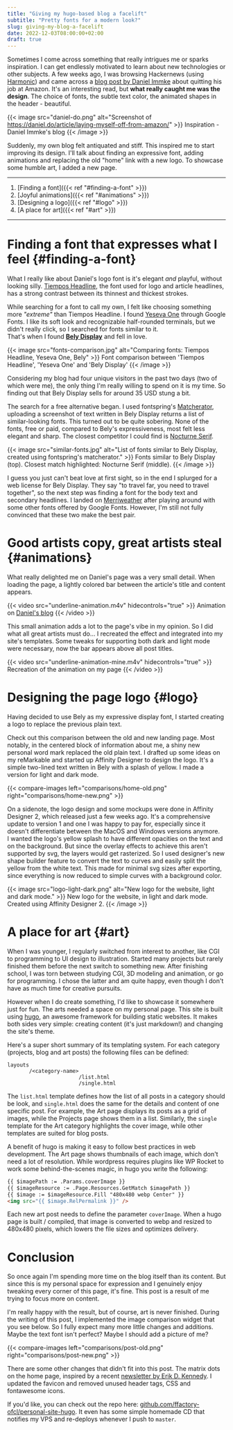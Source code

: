 ```yaml
---
title: "Giving my hugo-based blog a facelift"
subtitle: "Pretty fonts for a modern look?"
slug: giving-my-blog-a-facelift
date: 2022-12-03T08:00:00+02:00
draft: true
---
```


<!-- # Inspiration -->
Sometimes I come across something that really intrigues me or sparks inspiration. I can get endlessly motivated to learn about new technologies or other subjects. A few weeks ago, I was browsing Hackernews (using [Harmonic](https://play.google.com/store/apps/details?id=com.simon.harmonichackernews&hl=en)) and came across a [blog post by Daniel Immke](https://daniel.do/article/laying-myself-off-from-amazon/) about quitting his job at Amazon. It's an interesting read, but **what really caught me was the design**. The choice of fonts, the subtle text color, the animated shapes in the header - beautiful.

{{< image src="daniel-do.png" alt="Screenshot of https://daniel.do/article/laying-myself-off-from-amazon/" >}}
  Inspiration - Daniel Immke's blog
{{< /image >}}

Suddenly, my own blog felt antiquated and stiff. This inspired me to start improving its design. I'll talk about finding an expressive font, adding animations and replacing the old "home" link with a new logo. To showcase some humble art, I added a new page. 

---
1. [Finding a font]({{< ref "#finding-a-font" >}})
2. [Joyful animations]({{< ref "#animations" >}})
3. [Designing a logo]({{< ref "#logo" >}})
4. [A place for art]({{< ref "#art" >}})
---

# Finding a font that expresses what I feel {#finding-a-font}
What I really like about Daniel's logo font is it's elegant *and* playful, without looking silly. [Tiempos Headline](https://klim.co.nz/retail-fonts/tiempos-headline/), the font used for logo and article headlines, has a strong contrast between its thinnest and thickest strokes.

While searching for a font to call my own, I felt like choosing something more *"extreme"* than Tiempos Headline. I found [Yeseva One](https://fonts.google.com/specimen/Yeseva+One?category=Display&subset=latin&preview.text=Filippo%20Orru&preview.text_type=custom) through Google Fonts. I like its soft look and recognizable half-rounded terminals, but we didn't really click, so I searched for fonts similar to it. \
That's when I found [**Bely Display**](https://www.type-together.com/bely-font) and fell in love.

{{< image src="fonts-comparison.jpg" alt="Comparing fonts: Tiempos Headline, Yeseva One, Bely" >}}
  Font comparison between 'Tiempos Headline', 'Yeseva One' and 'Bely Display'
{{< /image >}}

Considering my blog had four unique visitors in the past two days (two of which were me), the only thing I'm really willing to spend on it is my time. So finding out that Bely Display sells for around 35 USD stung a bit. 
<!-- It is also included in Adobe's creative cloud fonts, but I'd only be allowed to use it while my subscription is active, so that wasn't a possibility. -->

The search for a free alternative began. I used fontspring's [Matcherator](https://www.fontsquirrel.com/matcherator), uploading a screenshot of text written in Bely Display returns a list of similar-looking fonts. This turned out to be quite sobering. None of the fonts, free or paid, compared to Bely's expressiveness, most felt less elegant and sharp. The closest competitor I could find is [Nocturne Serif](https://www.fontspring.com/fonts/machalski/nocturne-serif). 

{{< image src="similar-fonts.jpg" alt="List of fonts similar to Bely Display, created using fontspring's matcherator." >}}
  Fonts similar to Bely Display (top). Closest match highlighted: Nocturne Serif (middle).
{{< /image >}}

I guess you just can't beat love at first sight, so in the end I splurged for a web license for Bely Display. They say "to travel far, you need to travel together", so the next step was finding a font for the body text and secondary headlines. I landed on [Merriweather](https://fonts.google.com/specimen/Merriweather) after playing around with some other fonts offered by Google Fonts. However, I'm still not fully convinced that these two make the best pair. 

# Good artists copy, great artists steal {#animations}
What really delighted me on Daniel's page was a very small detail. When loading the page, a lightly colored bar between the article's title and content appears. 

{{< video src="underline-animation.m4v" hidecontrols="true" >}}
Animation on [Daniel's blog](https://daniel.do/article/laying-myself-off-from-amazon/)
{{< /video >}}


This small animation adds a lot to the page's vibe in my opinion. So I did what all great artists must do... I recreated the effect and integrated into my site's templates. Some tweaks for supporting both dark and light mode were necessary, now the bar appears above all post titles.

{{< video src="underline-animation-mine.m4v" hidecontrols="true" >}}
Recreation of the animation on my page
{{< /video >}}

# Designing the page logo {#logo}
Having decided to use Bely as my expressive display font, I started creating a logo to replace the previous plain text. 

Check out this comparison between the old and new landing page. Most notably, in the centered block of information about me, a shiny new personal word mark replaced the old plain text. I drafted up some ideas on my reMarkable and started up Affinity Designer to design the logo. It's a simple two-lined text written in Bely with a splash of yellow. I made a version for light and dark mode.

{{< compare-images left="comparisons/home-old.png" right="comparisons/home-new.png" >}}


On a sidenote, the logo design and some mockups were done in Affinity Designer 2, which released just a few weeks ago. It's a comprehensive update to version 1 and one I was happy to pay for, especially since it doesn't differentiate between the MacOS and Windows versions anymore. \
I wanted the logo's yellow splash to have different opacities on the text and on the background. But since the overlay effects to achieve this aren't supported by svg, the layers would get rasterized. So I used designer's new shape builder feature to convert the text to curves and easily split the yellow from the white text. This made for minimal svg sizes after exporting, since everything is now reduced to simple curves with a background color.

{{< image src="logo-light-dark.png" alt="New logo for the website, light and dark mode." >}}
  New logo for the website, in light and dark mode. Created using Affinity Designer 2.
{{< /image >}}

# A place for art {#art}
When I was younger, I regularly switched from interest to another, like CGI to programming to UI design to illustration. Started many projects but rarely finished them before the next switch to something new. After finishing school, I was torn between studying CGI, 3D modeling and animation, or go for programming. I chose the latter and am quite happy, even though I don't have as much time for creative pursuits.

However when I do create something, I'd like to showcase it somewhere just for fun. The arts needed a space on my personal page. This site is built using [hugo](https://gohugo.io/), an awesome framework for building static websites. It makes both sides very simple: creating content (it's just markdown!) and changing the site's theme.

Here's a super short summary of its templating system. For each category (projects, blog and art posts) the following files can be defined:

```
layouts
       /<category-name>
                       /list.html
                       /single.html
```

The `list.html` template defines how the list of all posts in a category should be look, and `single.html` does the same for the details and content of one specific post.  For example, the Art page displays its posts as a grid of images, while the Projects page shows them in a list. Similarly, the `single` template for the Art category highlights the cover image, while other templates are suited for blog posts.
<!-- If they aren't provided, hugo uses the default list and single template files. -->

A benefit of hugo is making it easy to follow best practices in web development. The Art page shows thumbnails of each image, which don't need a lot of resolution. While wordpress requires plugins like WP Rocket to work some behind-the-scenes magic, in hugo you write the following:

```html
{{ $imagePath := .Params.coverImage }}
{{ $imageResource := .Page.Resources.GetMatch $imagePath }}
{{ $image := $imageResource.Fill "480x480 webp Center" }}
<img src="{{ $image.RelPermalink }}" />
```

Each new art post needs to define the parameter `coverImage`. When a hugo page is built / compiled, that image is converted to webp and resized to 480x480 pixels, which lowers the file sizes and optimizes delivery.


# Conclusion
So once again I'm spending more time on the blog itself than its content. But since this is my personal space for expression and I genuinely enjoy tweaking every corner of this page, it's fine. This post is a result of me trying to focus more on content.

I'm really happy with the result, but of course, art is never finished. During the writing of this post, I implemented the image comparison widget that you see below. So I fully expect many more little changes and additions. Maybe the text font isn't perfect? Maybe I should add a picture of me?

{{< compare-images left="comparisons/post-old.png" right="comparisons/post-new.png" >}}

There are some other changes that didn't fit into this post. The matrix dots on the home page, inspired by a recent [newsletter by Erik D. Kennedy](https://www.learnui.design/newsletter.html). I updated the favicon and removed unused header tags, CSS and fontawesome icons.

If you'd like, you can check out the repo here: [github.com/ffactory-ofcl/personal-site-hugo](https://github.com/ffactory-ofcl/personal-site-hugo). It even has some simple homemade CD that notifies my VPS and re-deploys whenever I push to `master`.
